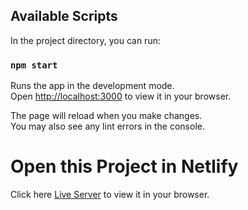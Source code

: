 ## Available Scripts

In the project directory, you can run:

### `npm start`

Runs the app in the development mode.\
Open [http://localhost:3000](http://localhost:3000) to view it in your browser.

The page will reload when you make changes.\
You may also see any lint errors in the console.

# Open this Project in Netlify

Click here [Live Server](https://flamboyant-tereshkova-4d4a8f.netlify.app/) to view it in your browser.